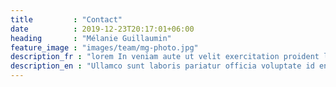 ```yaml
---
title         : "Contact"
date          : 2019-12-23T20:17:01+06:00
heading       : "Mélanie Guillaumin"
feature_image : "images/team/mg-photo.jpg"
description_fr : "lorem In veniam aute ut velit exercitation proident laborum in dolore non est enim pariatur nulla eu anim in in."
description_en : "Ullamco sunt laboris pariatur officia voluptate id enim ut incididunt ea enim nostrud proident officia in in in sit."
---
```

